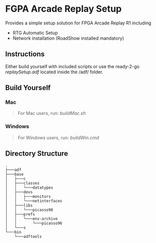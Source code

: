# FGPA Arcade Replay Setup #

Provides a simple setup solution for FPGA Arcade Replay R1 including
* RTG Automatic Setup
* Network installation (RoadShow installed mandatory)

## Instructions ##

Either build yourself with included scripts or use the ready-2-go _replaySetup.adf_ located inside the /adf/ folder.

## Build Yourself ##

### Mac ###

> For Mac users, run: _buildMac.sh_

### Windows ###

> For Windows users, run: _buildWin.cmd_

## Directory Structure ##
```
.
├───adf
├───base
│   ├───c
│   ├───classes
│   │   └───datatypes
│   ├───devs
│   │   ├───monitors
│   │   └───netinterfaces
│   ├───libs
│   │   └───picasso96
│   ├───prefs
│   │   └───env-archive
│   │       └───picasso96
│   └───s
└───bin
    └───adftools
```
